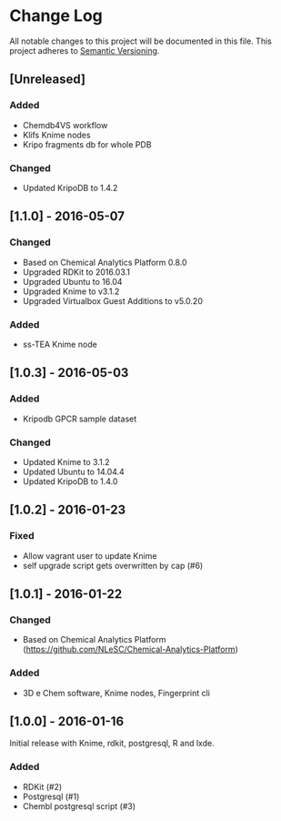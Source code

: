 # Change Log
All notable changes to this project will be documented in this file.
This project adheres to [Semantic Versioning](http://semver.org/).

## [Unreleased]

### Added

* Chemdb4VS workflow
* Klifs Knime nodes
* Kripo fragments db for whole PDB

### Changed

* Updated KripoDB to 1.4.2

## [1.1.0] - 2016-05-07

### Changed

* Based on Chemical Analytics Platform 0.8.0
* Upgraded RDKit to 2016.03.1
* Upgraded Ubuntu to 16.04
* Upgraded Knime to v3.1.2
* Upgraded Virtualbox Guest Additions to v5.0.20

### Added

* ss-TEA Knime node

## [1.0.3] - 2016-05-03

### Added

* Kripodb GPCR sample dataset

### Changed

* Updated Knime to 3.1.2
* Updated Ubuntu to 14.04.4
* Updated KripoDB to 1.4.0

## [1.0.2] - 2016-01-23

### Fixed

* Allow vagrant user to update Knime
* self upgrade script gets overwritten by cap (#6)

## [1.0.1] - 2016-01-22

### Changed

* Based on Chemical Analytics Platform (https://github.com/NLeSC/Chemical-Analytics-Platform)

### Added

* 3D e Chem software, Knime nodes, Fingerprint cli

## [1.0.0] - 2016-01-16

Initial release with Knime, rdkit, postgresql, R and lxde.

### Added

* RDKit (#2)
* Postgresql (#1)
* Chembl postgresql script (#3)
